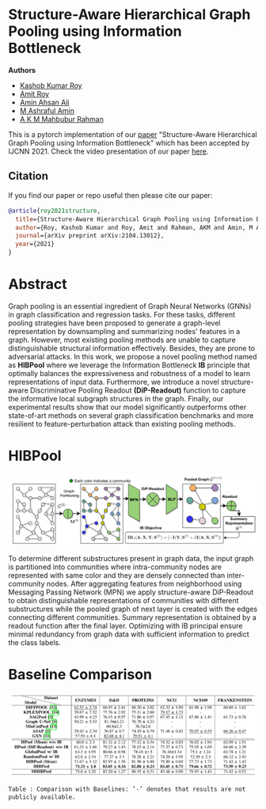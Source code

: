 # Structure-Aware Hierarchical Graph Pooling using Information Bottleneck


**Authors**
- [Kashob Kumar Roy](https://www.linkedin.com/in/forkkr/) 
- [Amit Roy](https://amitroy7781.github.io/)
- [Amin Ahsan Ali](http://www.cse.iub.edu.bd/faculties/53)
- [M Ashraful Amin](http://www.cse.iub.edu.bd/faculties/25) 
- [A K M Mahbubur Rahman](http://www.cse.iub.edu.bd/faculties/56)

This is a pytorch implementation of our [paper](https://arxiv.org/abs/2104.13012) "Structure-Aware Hierarchical Graph Pooling using Information Bottleneck" which has been accepted by IJCNN 2021.  Check the video presentation of our paper [here](https://youtu.be/L3amRKyaCsw).

## Citation

If you find our paper or repo useful then please cite our paper:

```bibtex
@article{roy2021structure,
  title={Structure-Aware Hierarchical Graph Pooling using Information Bottleneck},
  author={Roy, Kashob Kumar and Roy, Amit and Rahman, AKM and Amin, M Ashraful and Ali, Amin Ahsan},
  journal={arXiv preprint arXiv:2104.13012},
  year={2021}
}

```


# Abstract

Graph pooling is an essential ingredient of Graph Neural Networks (GNNs) in graph classification and regression tasks. For these tasks, different pooling strategies have been proposed to generate a graph-level representation by downsampling and summarizing nodes' features in a graph. However, most existing pooling methods are unable to capture distinguishable structural information effectively. Besides, they are prone to adversarial attacks. In this work, we propose a novel pooling method named as **HIBPool** where we leverage the Information Bottleneck **IB** principle that optimally balances the expressiveness and robustness of a model to learn representations of input data. Furthermore, we introduce a novel structure-aware Discriminative Pooling Readout **(DiP-Readout)** function to capture the informative local subgraph structures in the graph. Finally, our experimental results show that our model significantly outperforms other state-of-art methods on several graph classification benchmarks and more resilient to feature-perturbation attack than existing pooling methods. 

# HIBPool
![HIBPool](HIBPool.png?raw=true "Title")

To determine different substructures present in graph data, the input graph is partitioned into communities where  intra-community nodes are represented with same color and they are densely connected than inter-community nodes. After aggregating features from neighborhood using Messaging Passing Network (MPN) we apply structure-aware DiP-Readout to obtain distinguishable representations of communities with different substructures while the pooled graph of next layer is created with the edges connecting different communities. Summary representation is obtained by a readout function after the final layer. Optimizing with IB principal ensure minimal redundancy from graph data with sufficient information to predict the class labels.


# Baseline Comparison
![Baseline Comparison](comparison.png?raw=true "Title")

    Table : Comparison with Baselines: ’-’ denotes that results are not publicly available.
